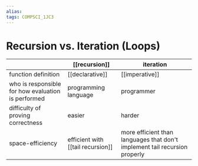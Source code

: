 ```yaml
---
alias:
tags: COMPSCI_1JC3
---
```

# Recursion vs. Iteration (Loops)
|                                                    | [[recursion]]                     | iteration                                                                  |
| -------------------------------------------------- | --------------------------------- | -------------------------------------------------------------------------- |
| function definition                                | [[declarative]]                   | [[imperative]]                                                             |
| who is responsible for how evaluation is performed | programming language              | programmer                                                                 |
| difficulty of proving correctness                  | easier                            | harder                                                                     |
| space-efficiency                                   | efficient with [[tail recursion]] | more efficient than languages that don't implement tail recursion properly | 
